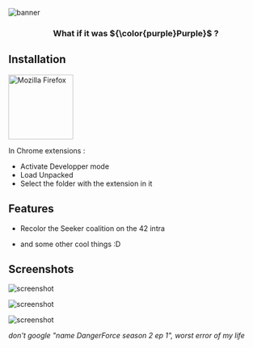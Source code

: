 ![banner](https://cdn.discordapp.com/attachments/784779058407014403/1184936635662610562/improved-seekrs-banner.png)

<div align="justify">
<div align="center">

###  What if it was ${\color{purple}Purple}$ ?

</div>
</div>

## Installation

[<img src="https://www.mozilla.org/media/img/structured-data/logo-firefox-browser.fbc7ffbb50fd.png" width="128" alt="Mozilla Firefox" title="Download for Mozilla Firefox">](https://github.com/y-syo/improved-seekrs/releases/download/0.3/firefox.xpi)

In Chrome extensions :

- Activate Developper mode
- Load Unpacked
- Select the folder with the extension in it

## Features

- Recolor the Seeker coalition on the 42 intra

- and some other cool things :D

## Screenshots

![screenshot](https://cdn.discordapp.com/attachments/784779058407014403/1184937047752970361/image.png)

![screenshot](https://cdn.discordapp.com/attachments/784779058407014403/1184937108322930699/image.png)

![screenshot](https://cdn.discordapp.com/attachments/784779058407014403/1184937154678378568/image.png)

*don't google "name DangerForce season 2 ep 1", worst error of my life*

